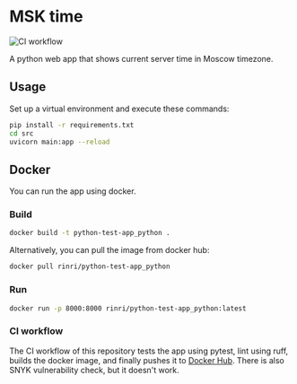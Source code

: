 # MSK time

![CI workflow](https://github.com/rinri-d/S24-core-course-labs/actions/workflows/main.yml/badge.svg)

A python web app that shows current server time in Moscow timezone.

## Usage

Set up a virtual environment and execute these commands:

```bash
pip install -r requirements.txt
cd src
uvicorn main:app --reload
```

## Docker
You can run the app using docker.

### Build
```bash
docker build -t python-test-app_python .
```

Alternatively, you can pull the image from docker hub:
```bash
docker pull rinri/python-test-app_python
```

### Run
```bash
docker run -p 8000:8000 rinri/python-test-app_python:latest
```

### CI workflow
The CI workflow of this repository tests the app using pytest, lint using ruff, builds the docker image, and finally pushes it to [Docker Hub](https://hub.docker.com/r/rinri/python-test-app_python). There is also SNYK vulnerability check, but it doesn't work.

